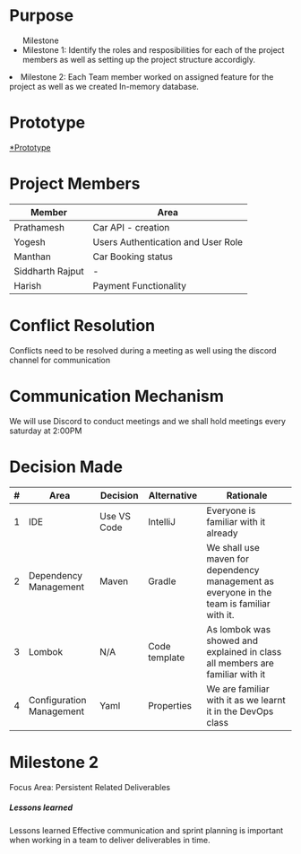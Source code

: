 <h1>Purpose</h1>
<ul>
Milestone
   <li>Milestone 1: Identify the roles and resposibilities for each of the project members as well as setting up the project structure accordigly.</li>
</ul>

   <li>Milestone 2: Each Team member worked on assigned feature for the project as well as we created In-memory database. </li>
</ul>

  <h1>Prototype</h1>
  <a href="https://drive.google.com/file/d/1Y_JMWRthXNXGP7GGjJre9CIux7mjER56/view" alt=" Prototype">*Prototype</a>

   <h1>Project Members</h1>

   <table>
    <thead>
        <tr>
            <th>Member</th>
            <th>Area</th>
        </tr>
    </thead>
    <tbody>
        <tr>
            <td>Prathamesh</td>
            <td>Car API - creation</td>
        </tr>
        <tr>
            <td>Yogesh</td>
            <td>Users Authentication and User Role</td>
        </tr>
        <tr>
            <td>Manthan</td>
            <td>Car Booking status</td>
        </tr>
        <tr>
            <td>Siddharth Rajput</td>
            <td> - </td>
        </tr>
        <tr>
            <td>Harish</td>
            <td>Payment Functionality</td>
        </tr>      
    </tbody>
</table>

<h1>Conflict Resolution</h1>

<p>Conflicts need to be resolved during a meeting as well using the discord channel for communication</p>

<h1>Communication Mechanism</h1>
<p>We will use Discord to conduct meetings and we shall hold meetings every saturday at 2:00PM</p>

<h1>Decision Made</h1>
 <table>
  <thead>
    <tr>
      <th>#</th>
      <th>Area</th>
      <th>Decision</th>
      <th>Alternative</th>
      <th>Rationale</th>
    </tr>
  </thead>
  <tbody>
    <tr>
      <td>1</td>
      <td>IDE</td>
      <td>Use VS Code</td>
      <td>IntelliJ</td>
      <td>Everyone is familiar with it already</td>
    </tr>
    <tr>
      <td>2</td>
      <td>Dependency Management</td>
      <td>Maven</td>
      <td>Gradle</td>
      <td>We shall use maven for dependency management as everyone in the team is familiar with it.</td>
    </tr>
    <tr>
      <td>3</td>
      <td>Lombok</td>
      <td>N/A</td>
      <td>Code template</td>
      <td>As lombok was showed and explained in class all members are familiar with it </td>
    </tr>
    <tr>
      <td>4</td>
      <td>Configuration Management</td>
      <td>Yaml</td>
      <td>Properties</td>
      <td>We are familiar with it as we learnt it in the DevOps class</td>
    </tr>



  </tbody>
</table>

<h1> Milestone 2 </h1>
<p>Focus Area: Persistent Related Deliverables</p>

<h5> Lessons learned</h5>
<p>Lessons learned
Effective communication and sprint planning is important when working in a team to deliver deliverables in time.</p>

